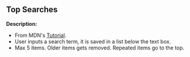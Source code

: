 ## Top Searches

**Description:**
- From MDN's [Tutorial](https://developer.mozilla.org/en-US/docs/Learn/JavaScript/First_steps/Arrays).
- User inputs a search term, it is saved in a list below the text box.
- Max 5 items. Older items gets removed. Repeated items go to the top.